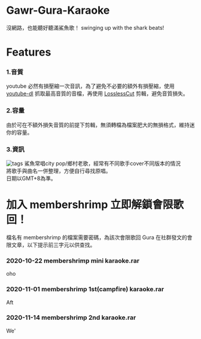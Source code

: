 # Gawr-Gura-Karaoke
沒網路，也能聽好聽滿鯊魚歌！
swinging up with the shark beats!

# Features
### 1.音質
youtube 必然有損壓縮一次音訊，為了避免不必要的額外有損壓縮，使用 [youtube-dl](https://youtube-dl.org/) 抓取最高音質的音檔，再使用 [LosslessCut](https://github.com/mifi/lossless-cut/releases) 剪輯，避免音質損失。

### 2.容量
由於可在不額外損失音質的前提下剪輯，無須轉檔為檔案肥大的無損格式，維持迷你的容量。

### 3.資訊
![tags](https://i.imgur.com/AXJSICW.jpg)
鯊魚常唱city pop/鄉村老歌，經常有不同歌手cover不同版本的情況\
將歌手與曲名一併整理，方便自行尋找原唱。\
日期以GMT+8為準。

# 加入 membershrimp 立即解鎖會限歌回！
檔名有 membershrimp 的檔案需要密碼，為該次會限歌回 Gura 在社群發文的會限文章，以下提示前三字元以供查找。

### 2020-10-22 membershrimp mini karaoke.rar
oho
### 2020-11-01 membershrimp 1st(campfire) karaoke.rar
Aft
### 2020-11-14 membershrimp 2nd karaoke.rar
We'
